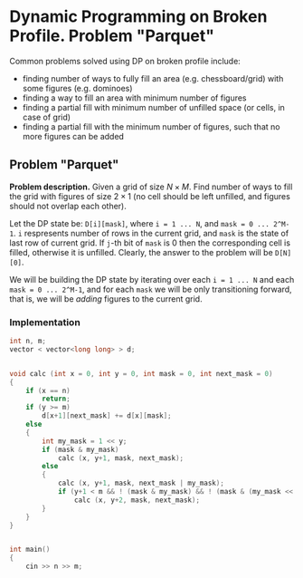 <!--?title Finding the largest zero submatrix -->

# Dynamic Programming on Broken Profile. Problem "Parquet"

Common problems solved using DP on broken profile include:

* finding number of ways to fully fill an area (e.g. chessboard/grid) with some figures (e.g. dominoes)
* finding a way to fill an area with minimum number of figures
* finding a partial fill with minimum number of unfilled space (or cells, in case of grid)
* finding a partial fill with the minimum number of figures, such that no more figures can be added

## Problem "Parquet"

**Problem description.** Given a grid of size $N \times M$. Find number of ways to fill the grid with figures of size $2 \times 1$ (no cell should be left unfilled, and figures should not overlap each other).

Let the DP state be: `D[i][mask]`, where `i = 1 ... N`, and `mask = 0 ... 2^M-1`. `i` respresents number of rows in the current grid, and `mask` is the state of last row of current grid. If `j`-th bit of `mask` is 0 then the corresponding cell is filled, otherwise it is unfilled. Clearly, the answer to the problem will be `D[N][0]`.

We will be building the DP state by iterating over each `i = 1 ... N` and each `mask = 0 ... 2^M-1`, and for each `mask` we will be only transitioning forward, that is, we will be _adding_ figures to the current grid.

### Implementation

```cpp
int n, m;
vector < vector<long long> > d;


void calc (int x = 0, int y = 0, int mask = 0, int next_mask = 0)
{
	if (x == n)
		return;
	if (y >= m)
		d[x+1][next_mask] += d[x][mask];
	else
	{
		int my_mask = 1 << y;
		if (mask & my_mask)
			calc (x, y+1, mask, next_mask);
		else
		{
			calc (x, y+1, mask, next_mask | my_mask);
			if (y+1 < m && ! (mask & my_mask) && ! (mask & (my_mask << 1)))
				calc (x, y+2, mask, next_mask);
		}
	}
}


int main()
{
	cin >> n >> m;
